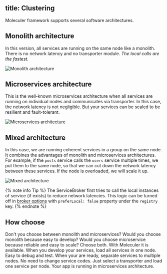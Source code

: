 title: Clustering
---
Moleculer framework supports several software architectures.

## Monolith architecture
In this version, all services are running on the same node like a monolith. There is no network latency and no transporter module. _The local calls are the fastest._

![Monolith architecture](/images/monolith-architecture.png)

## Microservices architecture
This is the well-known microservices architecture when all services are running on individual nodes and communicates via transporter. In this case, the network latency is not negligible. But your services can be scaled to be resilient and fault-tolerant.

![Microservices architecture](/images/microservices-architecture.png)

## Mixed architecture
In this case, we are running coherent services in a group on the same node. It combines the advantages of monolith and microservices architectures.
For example, if the `posts` service calls the `users` service multiple times, we put them to the same node, so that we can cut down the network latency between these services. If the node is overloaded, we will scale it up.

![Mixed architecture](/images/mixed-architecture.png)

{% note info Tip %}
The ServiceBroker first tries to call the local instances of service (if exists) to reduce network latencies. This logic can be turned off in [broker options](broker.html#Broker-options) with `preferLocal: false` property under the `registry` key.
{% endnote %}

## How choose
Don't you choose between monolith and microservices? Would you choose monolith because easy to develop? Would you choose microservice because reliable and easy to scale?
Choose both. With Moleculer it is available. When you develop your services, load all services in one node. Easy to debug and test. When your are ready, separate services to multiple nodes. No need to change service codes. Just select a transporter and load one service per node. Your app is running in microservices architecture.